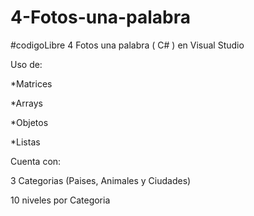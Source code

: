 
# 4-Fotos-una-palabra  
#codigoLibre
4 Fotos una palabra ( C# ) en Visual Studio

Uso de:

*Matrices

*Arrays

*Objetos

*Listas

Cuenta con:

3 Categorias (Paises, Animales y Ciudades)

10 niveles por Categoria
